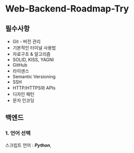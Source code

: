 # Web-Backend-Roadmap-Try
    
## 필수사항
- Git - 버전 관리
- 기본적인 터미널 사용법
- 자료구조 & 알고리즘
- SOLID, KISS, YAGNI
- GitHub
- 라이센스
- Semantic Versioning
- SSH
- HTTP/HTTPS와 APIs
- 디자인 패턴
- 문자 인코딩
  
## 백엔드  
### 1. 언어 선택
스크립트 언어 : ***Python***, 
